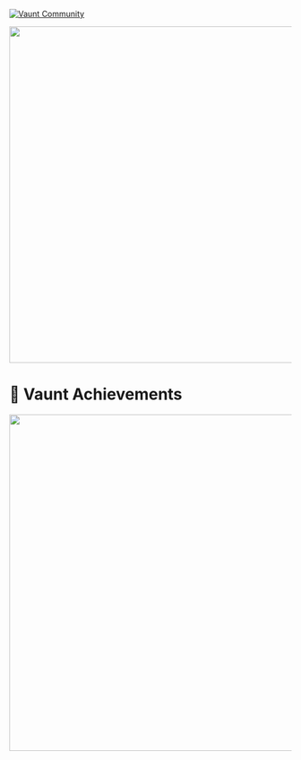[![Vaunt Community](https://api.vaunt.dev/v1/github/entities/jeff1010322/badges/community)](https://community.vaunt.dev/board/jeff1010322)

<p>
  <a href="https://vaunt.dev">
    <img src="https://api.vaunt.dev/v1/github/entities/jeff1010322/contributions?format=svg&private=true" width="600" />
  </a>
</p>

# 🥇 Vaunt Achievements

<p>
  <a href="https://vaunt.dev">
    <img decoding="async" loading="lazy" src="https://api.vaunt.dev/v1/github/entities/jeff1010322/achievements?format=svg&limit=8&raw=true" width="600" />
  </a>
</p>
